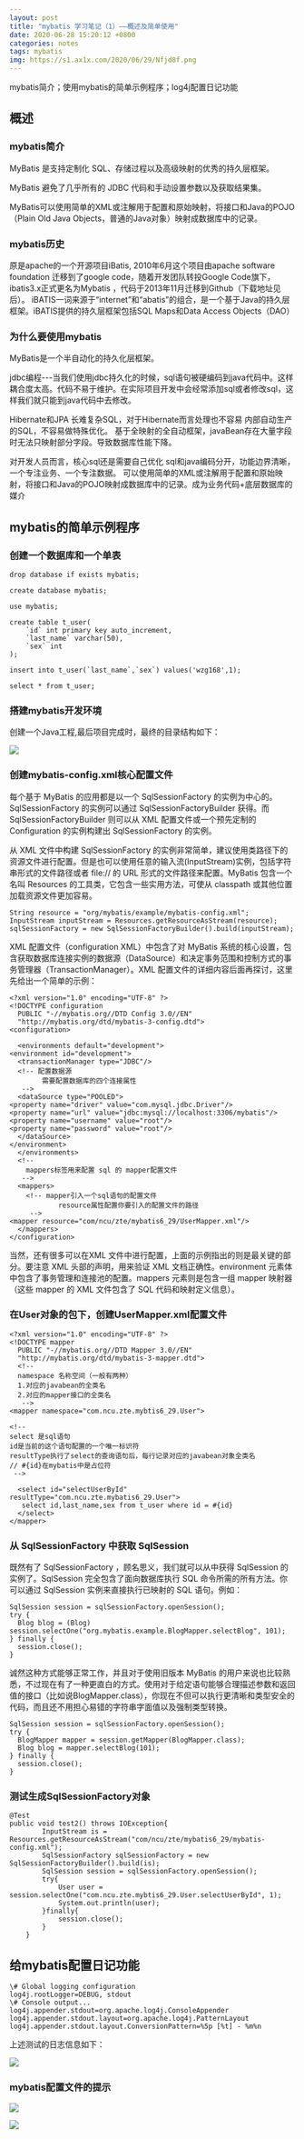 ```yaml
---
layout: post
title: "mybatis 学习笔记（1）——概述及简单使用"
date: 2020-06-28 15:20:12 +0800
categories: notes
tags: mybatis
img: https://s1.ax1x.com/2020/06/29/Nfjd8f.png
---
```

mybatis简介；使用mybatis的简单示例程序；log4j配置日记功能


## 概述


### mybatis简介

MyBatis 是支持定制化 SQL、存储过程以及高级映射的优秀的持久层框架。

MyBatis 避免了几乎所有的 JDBC 代码和手动设置参数以及获取结果集。

MyBatis可以使用简单的XML或注解用于配置和原始映射，将接口和Java的POJO（Plain Old Java Objects，普通的Java对象）映射成数据库中的记录。

### mybatis历史

原是apache的一个开源项目iBatis, 2010年6月这个项目由apache software foundation 迁移到了google code，随着开发团队转投Google Code旗下，ibatis3.x正式更名为Mybatis ，代码于2013年11月迁移到Github（下载地址见后）。
iBATIS一词来源于“internet”和“abatis”的组合，是一个基于Java的持久层框架。iBATIS提供的持久层框架包括SQL Maps和Data Access Objects（DAO）

### 为什么要使用mybatis

MyBatis是一个半自动化的持久化层框架。

jdbc编程---当我们使用jdbc持久化的时候，sql语句被硬编码到java代码中。这样耦合度太高。代码不易于维护。在实际项目开发中会经常添加sql或者修改sql，这样我们就只能到java代码中去修改。

Hibernate和JPA
长难复杂SQL，对于Hibernate而言处理也不容易
内部自动生产的SQL，不容易做特殊优化。
基于全映射的全自动框架，javaBean存在大量字段时无法只映射部分字段。导致数据库性能下降。

对开发人员而言，核心sql还是需要自己优化
sql和java编码分开，功能边界清晰，一个专注业务、一个专注数据。
可以使用简单的XML或注解用于配置和原始映射，将接口和Java的POJO映射成数据库中的记录。成为业务代码+底层数据库的媒介


## mybatis的简单示例程序

### 创建一个数据库和一个单表


    drop database if exists mybatis;
    
    create database mybatis;
    
    use mybatis;
    
    create table t_user(
    	`id` int primary key auto_increment,
    	`last_name`	varchar(50),
    	`sex` int
    );
    
    insert into t_user(`last_name`,`sex`) values('wzg168',1);
    
    select * from t_user;
    
### 搭建mybatis开发环境

创建一个Java工程,最后项目完成时，最终的目录结构如下：

![](https://s1.ax1x.com/2020/06/29/NfjN5t.png)


### 创建mybatis-config.xml核心配置文件

每个基于 MyBatis 的应用都是以一个 SqlSessionFactory 的实例为中心的。SqlSessionFactory 的实例可以通过 SqlSessionFactoryBuilder 获得。而 SqlSessionFactoryBuilder 则可以从 XML 配置文件或一个预先定制的 Configuration 的实例构建出 SqlSessionFactory 的实例。


从 XML 文件中构建 SqlSessionFactory 的实例非常简单，建议使用类路径下的资源文件进行配置。但是也可以使用任意的输入流(InputStream)实例，包括字符串形式的文件路径或者 file:// 的 URL 形式的文件路径来配置。MyBatis 包含一个名叫 Resources 的工具类，它包含一些实用方法，可使从 classpath 或其他位置加载资源文件更加容易。

    String resource = "org/mybatis/example/mybatis-config.xml";
    InputStream inputStream = Resources.getResourceAsStream(resource);
    sqlSessionFactory = new SqlSessionFactoryBuilder().build(inputStream);

XML 配置文件（configuration XML）中包含了对 MyBatis 系统的核心设置，包含获取数据库连接实例的数据源（DataSource）和决定事务范围和控制方式的事务管理器（TransactionManager）。XML 配置文件的详细内容后面再探讨，这里先给出一个简单的示例：

    <?xml version="1.0" encoding="UTF-8" ?>
    <!DOCTYPE configuration
      PUBLIC "-//mybatis.org//DTD Config 3.0//EN"
      "http://mybatis.org/dtd/mybatis-3-config.dtd">
    <configuration>
    	
      <environments default="development">
    <environment id="development">
      <transactionManager type="JDBC"/>
      <!-- 配置数据源
      		需要配置数据库的四个连接属性
       -->
      <dataSource type="POOLED">
    <property name="driver" value="com.mysql.jdbc.Driver"/>
    <property name="url" value="jdbc:mysql://localhost:3306/mybatis"/>
    <property name="username" value="root"/>
    <property name="password" value="root"/>
      </dataSource>
    </environment>
      </environments>
      <!-- 
      	mappers标签用来配置 sql 的 mapper配置文件
       -->
      <mappers>
      	<!-- mapper引入一个sql语句的配置文件
      			resource属性配置你要引入的配置文件的路径
      	 -->
    <mapper resource="com/ncu/zte/mybatis6_29/UserMapper.xml"/>
      </mappers>
    </configuration>


当然，还有很多可以在XML 文件中进行配置，上面的示例指出的则是最关键的部分。要注意 XML 头部的声明，用来验证 XML 文档正确性。environment 元素体中包含了事务管理和连接池的配置。mappers 元素则是包含一组 mapper 映射器（这些 mapper 的 XML 文件包含了 SQL 代码和映射定义信息）。

    
### 在User对象的包下，创建UserMapper.xml配置文件

    <?xml version="1.0" encoding="UTF-8" ?>
    <!DOCTYPE mapper
      PUBLIC "-//mybatis.org//DTD Mapper 3.0//EN"
      "http://mybatis.org/dtd/mybatis-3-mapper.dtd">
      <!-- 
      namespace 名称空间（一般有两种）
      1.对应的javabean的全类名
      2.对应的mapper接口的全类名
       -->
    <mapper namespace="com.ncu.zte.mybtis6_29.User">
    
    <!-- 
    select 是sql语句
    id是当前的这个语句配置的一个唯一标识符
    resultType执行了select的查询语句后，每行记录对应的javabean对象全类名
    // #{id}在mybatis中是占位符
     -->
    
      <select id="selectUserById" resultType="com.ncu.zte.mybatis6_29.User">
       select id,last_name,sex from t_user where id = #{id}
      </select>
    </mapper>

### 从 SqlSessionFactory 中获取 SqlSession

既然有了 SqlSessionFactory ，顾名思义，我们就可以从中获得 SqlSession 的实例了。SqlSession 完全包含了面向数据库执行 SQL 命令所需的所有方法。你可以通过 SqlSession 实例来直接执行已映射的 SQL 语句。例如：

    SqlSession session = sqlSessionFactory.openSession();
    try {
      Blog blog = (Blog) session.selectOne("org.mybatis.example.BlogMapper.selectBlog", 101);
    } finally {
      session.close();
    }

诚然这种方式能够正常工作，并且对于使用旧版本 MyBatis 的用户来说也比较熟悉，不过现在有了一种更直白的方式。使用对于给定语句能够合理描述参数和返回值的接口（比如说BlogMapper.class），你现在不但可以执行更清晰和类型安全的代码，而且还不用担心易错的字符串字面值以及强制类型转换。


    SqlSession session = sqlSessionFactory.openSession();
    try {
      BlogMapper mapper = session.getMapper(BlogMapper.class);
      Blog blog = mapper.selectBlog(101);
    } finally {
      session.close();
    }
    
### 测试生成SqlSessionFactory对象

    @Test
    public void test2() throws IOException{
    		InputStream is = Resources.getResourceAsStream("com/ncu/zte/mybatis6_29/mybatis-config.xml");
    		SqlSessionFactory sqlSessionFactory = new SqlSessionFactoryBuilder().build(is);
    		SqlSession session = sqlSessionFactory.openSession();
    		try{
    			User user = session.selectOne("com.ncu.zte.mybtis6_29.User.selectUserById", 1);
    			System.out.println(user);
    		}finally{
    			session.close();
    		}
    	}


## 给mybatis配置日记功能
    
    \# Global logging configuration
    log4j.rootLogger=DEBUG, stdout
    \# Console output...
    log4j.appender.stdout=org.apache.log4j.ConsoleAppender
    log4j.appender.stdout.layout=org.apache.log4j.PatternLayout
    log4j.appender.stdout.layout.ConversionPattern=%5p [%t] - %m%n

上述测试的日志信息如下：

![](https://s1.ax1x.com/2020/06/29/NfjaPP.md.png)

### mybatis配置文件的提示

![](https://s1.ax1x.com/2020/06/29/Nfjw28.md.png)

![](https://s1.ax1x.com/2020/06/29/NfjtUI.md.png)






